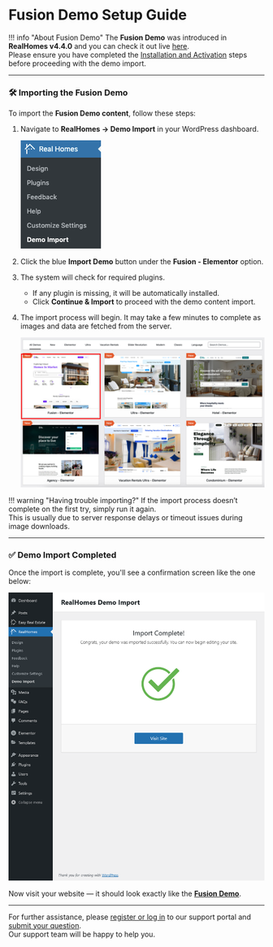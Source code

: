 # Fusion Demo Setup Guide

!!! info "About Fusion Demo"
    The **Fusion Demo** was introduced in **RealHomes v4.4.0** and you can check it out live [here](https://ultra.realhomes.io/fusion).  
    Please ensure you have completed the [Installation and Activation](installation-and-activation.md) steps before proceeding with the demo import.

---

### 🛠️ **Importing the Fusion Demo**

To import the **Fusion Demo content**, follow these steps:

1. Navigate to **RealHomes → Demo Import** in your WordPress dashboard.

   ![Import Demo Screen](images/import-demo/import-demo-data.png)

2. Click the blue **Import Demo** button under the **Fusion - Elementor** option.

3. The system will check for required plugins.  
   - If any plugin is missing, it will be automatically installed.  
   - Click **Continue & Import** to proceed with the demo content import.

4. The import process will begin. It may take a few minutes to complete as images and data are fetched from the server.

   ![Fusion Demo Import Process](images/ultra/fusion-demo-import.png)

!!! warning "Having trouble importing?"
    If the import process doesn’t complete on the first try, simply run it again.  
    This is usually due to server response delays or timeout issues during image downloads.

---

### ✅ **Demo Import Completed**

Once the import is complete, you'll see a confirmation screen like the one below:

![Import Complete](images/import-demo/all-done.png)

Now visit your website — it should look exactly like the **[Fusion Demo](https://ultra.realhomes.io/fusion)**.

---

For further assistance, please [register or log in](https://support.inspirythemes.com/login-register/) to our support portal and [submit your question](https://support.inspirythemes.com/ask-question/).  
Our support team will be happy to help you.
